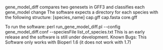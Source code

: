 gene_model_diff compares two genesets in GFF3 and classifies each gene_model change
The software expects a directory for each species with the following structure:
[species_name]
    cap.gff
	cap.fasta
	core.gff
	
To run the software: perl run_gene_model_diff.pl --config gene_model_diff.conf --speciesFile list_of_species.txt
This is an early release and the software is still under development. 
Known Bugs:
This Software only works with Bioperl 1.6 (it does not work with 1.7)